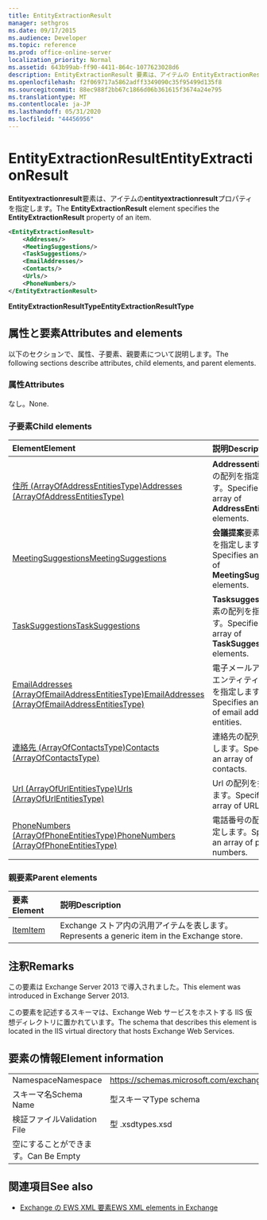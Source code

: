 ```yaml
---
title: EntityExtractionResult
manager: sethgros
ms.date: 09/17/2015
ms.audience: Developer
ms.topic: reference
ms.prod: office-online-server
localization_priority: Normal
ms.assetid: 643b99ab-ff90-4411-864c-1077623028d6
description: EntityExtractionResult 要素は、アイテムの EntityExtractionResult プロパティを指定します。
ms.openlocfilehash: f2f069717a5862adff3349090c35f95499d135f8
ms.sourcegitcommit: 88ec988f2bb67c1866d06b361615f3674a24e795
ms.translationtype: MT
ms.contentlocale: ja-JP
ms.lasthandoff: 05/31/2020
ms.locfileid: "44456956"
---
```

# <a name="entityextractionresult"></a><span data-ttu-id="817d2-103">EntityExtractionResult</span><span class="sxs-lookup"><span data-stu-id="817d2-103">EntityExtractionResult</span></span>

<span data-ttu-id="817d2-104">**Entityextractionresult**要素は、アイテムの**entityextractionresult**プロパティを指定します。</span><span class="sxs-lookup"><span data-stu-id="817d2-104">The **EntityExtractionResult** element specifies the **EntityExtractionResult** property of an item.</span></span> 
  
```XML
<EntityExtractionResult>
    <Addresses/>
    <MeetingSuggestions/>
    <TaskSuggestions/>
    <EmailAddresses/>
    <Contacts/>
    <Urls/>
    <PhoneNumbers/>
</EntityExtractionResult>
```

 <span data-ttu-id="817d2-105">**EntityExtractionResultType**</span><span class="sxs-lookup"><span data-stu-id="817d2-105">**EntityExtractionResultType**</span></span>
## <a name="attributes-and-elements"></a><span data-ttu-id="817d2-106">属性と要素</span><span class="sxs-lookup"><span data-stu-id="817d2-106">Attributes and elements</span></span>

<span data-ttu-id="817d2-107">以下のセクションで、属性、子要素、親要素について説明します。</span><span class="sxs-lookup"><span data-stu-id="817d2-107">The following sections describe attributes, child elements, and parent elements.</span></span>
  
### <a name="attributes"></a><span data-ttu-id="817d2-108">属性</span><span class="sxs-lookup"><span data-stu-id="817d2-108">Attributes</span></span>

<span data-ttu-id="817d2-109">なし。</span><span class="sxs-lookup"><span data-stu-id="817d2-109">None.</span></span>
  
### <a name="child-elements"></a><span data-ttu-id="817d2-110">子要素</span><span class="sxs-lookup"><span data-stu-id="817d2-110">Child elements</span></span>

|<span data-ttu-id="817d2-111">**Element**</span><span class="sxs-lookup"><span data-stu-id="817d2-111">**Element**</span></span>|<span data-ttu-id="817d2-112">**説明**</span><span class="sxs-lookup"><span data-stu-id="817d2-112">**Description**</span></span>|
|:-----|:-----|
|[<span data-ttu-id="817d2-113">住所 (ArrayOfAddressEntitiesType)</span><span class="sxs-lookup"><span data-stu-id="817d2-113">Addresses (ArrayOfAddressEntitiesType)</span></span>](addresses-arrayofaddressentitiestype.md) <br/> |<span data-ttu-id="817d2-114">**Addressentity**要素の配列を指定します。</span><span class="sxs-lookup"><span data-stu-id="817d2-114">Specifies an array of **AddressEntity** elements.</span></span>  <br/> |
|[<span data-ttu-id="817d2-115">MeetingSuggestions</span><span class="sxs-lookup"><span data-stu-id="817d2-115">MeetingSuggestions</span></span>](meetingsuggestions.md) <br/> |<span data-ttu-id="817d2-116">**会議提案**要素の配列を指定します。</span><span class="sxs-lookup"><span data-stu-id="817d2-116">Specifies an array of **MeetingSuggestion** elements.</span></span>  <br/> |
|[<span data-ttu-id="817d2-117">TaskSuggestions</span><span class="sxs-lookup"><span data-stu-id="817d2-117">TaskSuggestions</span></span>](tasksuggestions.md) <br/> |<span data-ttu-id="817d2-118">**Tasksuggestion**要素の配列を指定します。</span><span class="sxs-lookup"><span data-stu-id="817d2-118">Specifies an array of **TaskSuggestion** elements.</span></span>  <br/> |
|[<span data-ttu-id="817d2-119">EmailAddresses (ArrayOfEmailAddressEntitiesType)</span><span class="sxs-lookup"><span data-stu-id="817d2-119">EmailAddresses (ArrayOfEmailAddressEntitiesType)</span></span>](emailaddresses-arrayofemailaddressentitiestype.md) <br/> |<span data-ttu-id="817d2-120">電子メールアドレスエンティティの配列を指定します。</span><span class="sxs-lookup"><span data-stu-id="817d2-120">Specifies an array of email address entities.</span></span>  <br/> |
|[<span data-ttu-id="817d2-121">連絡先 (ArrayOfContactsType)</span><span class="sxs-lookup"><span data-stu-id="817d2-121">Contacts (ArrayOfContactsType)</span></span>](contacts-arrayofcontactstype.md) <br/> |<span data-ttu-id="817d2-122">連絡先の配列を指定します。</span><span class="sxs-lookup"><span data-stu-id="817d2-122">Specifies an array of contacts.</span></span>  <br/> |
|[<span data-ttu-id="817d2-123">Url (ArrayOfUrlEntitiesType)</span><span class="sxs-lookup"><span data-stu-id="817d2-123">Urls (ArrayOfUrlEntitiesType)</span></span>](urls-arrayofurlentitiestype.md) <br/> |<span data-ttu-id="817d2-124">Url の配列を指定します。</span><span class="sxs-lookup"><span data-stu-id="817d2-124">Specifies an array of URLs.</span></span>  <br/> |
|[<span data-ttu-id="817d2-125">PhoneNumbers (ArrayOfPhoneEntitiesType)</span><span class="sxs-lookup"><span data-stu-id="817d2-125">PhoneNumbers (ArrayOfPhoneEntitiesType)</span></span>](phonenumbers-arrayofphoneentitiestype.md) <br/> |<span data-ttu-id="817d2-126">電話番号の配列を指定します。</span><span class="sxs-lookup"><span data-stu-id="817d2-126">Specifies an array of phone numbers.</span></span>  <br/> |
   
### <a name="parent-elements"></a><span data-ttu-id="817d2-127">親要素</span><span class="sxs-lookup"><span data-stu-id="817d2-127">Parent elements</span></span>

|<span data-ttu-id="817d2-128">**要素**</span><span class="sxs-lookup"><span data-stu-id="817d2-128">**Element**</span></span>|<span data-ttu-id="817d2-129">**説明**</span><span class="sxs-lookup"><span data-stu-id="817d2-129">**Description**</span></span>|
|:-----|:-----|
|[<span data-ttu-id="817d2-130">Item</span><span class="sxs-lookup"><span data-stu-id="817d2-130">Item</span></span>](item.md) <br/> |<span data-ttu-id="817d2-131">Exchange ストア内の汎用アイテムを表します。</span><span class="sxs-lookup"><span data-stu-id="817d2-131">Represents a generic item in the Exchange store.</span></span>  <br/> |
   
## <a name="remarks"></a><span data-ttu-id="817d2-132">注釈</span><span class="sxs-lookup"><span data-stu-id="817d2-132">Remarks</span></span>

<span data-ttu-id="817d2-133">この要素は Exchange Server 2013 で導入されました。</span><span class="sxs-lookup"><span data-stu-id="817d2-133">This element was introduced in Exchange Server 2013.</span></span>
  
<span data-ttu-id="817d2-134">この要素を記述するスキーマは、Exchange Web サービスをホストする IIS 仮想ディレクトリに置かれています。</span><span class="sxs-lookup"><span data-stu-id="817d2-134">The schema that describes this element is located in the IIS virtual directory that hosts Exchange Web Services.</span></span>
  
## <a name="element-information"></a><span data-ttu-id="817d2-135">要素の情報</span><span class="sxs-lookup"><span data-stu-id="817d2-135">Element information</span></span>

|||
|:-----|:-----|
|<span data-ttu-id="817d2-136">Namespace</span><span class="sxs-lookup"><span data-stu-id="817d2-136">Namespace</span></span>  <br/> |https://schemas.microsoft.com/exchange/services/2006/types  <br/> |
|<span data-ttu-id="817d2-137">スキーマ名</span><span class="sxs-lookup"><span data-stu-id="817d2-137">Schema Name</span></span>  <br/> |<span data-ttu-id="817d2-138">型スキーマ</span><span class="sxs-lookup"><span data-stu-id="817d2-138">Type schema</span></span>  <br/> |
|<span data-ttu-id="817d2-139">検証ファイル</span><span class="sxs-lookup"><span data-stu-id="817d2-139">Validation File</span></span>  <br/> |<span data-ttu-id="817d2-140">型 .xsd</span><span class="sxs-lookup"><span data-stu-id="817d2-140">types.xsd</span></span>  <br/> |
|<span data-ttu-id="817d2-141">空にすることができます。</span><span class="sxs-lookup"><span data-stu-id="817d2-141">Can Be Empty</span></span>  <br/> ||
   
## <a name="see-also"></a><span data-ttu-id="817d2-142">関連項目</span><span class="sxs-lookup"><span data-stu-id="817d2-142">See also</span></span>



- [<span data-ttu-id="817d2-143">Exchange の EWS XML 要素</span><span class="sxs-lookup"><span data-stu-id="817d2-143">EWS XML elements in Exchange</span></span>](ews-xml-elements-in-exchange.md)

